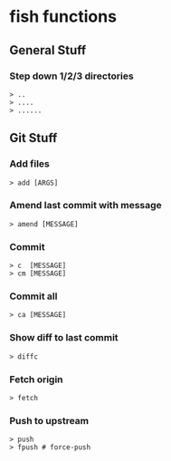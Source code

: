 # fish functions

## General Stuff
### Step down 1/2/3 directories
```shell
> ..
> ....
> ......
```

## Git Stuff
### Add files
```shell
> add [ARGS]
```

### Amend last commit with message
```shell
> amend [MESSAGE]
```

### Commit
```shell
> c  [MESSAGE]
> cm [MESSAGE]
```

### Commit all
```shell
> ca [MESSAGE]
```

### Show diff to last commit
```shell
> diffc
```

### Fetch origin
```shell
> fetch
```

### Push to upstream
```shell
> push
> fpush # force-push
```
